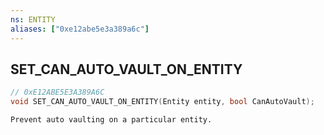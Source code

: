 ```yaml
---
ns: ENTITY
aliases: ["0xe12abe5e3a389a6c"]
---
```

## SET_CAN_AUTO_VAULT_ON_ENTITY

```c
// 0xE12ABE5E3A389A6C
void SET_CAN_AUTO_VAULT_ON_ENTITY(Entity entity, bool CanAutoVault);
```

```
Prevent auto vaulting on a particular entity.
```
